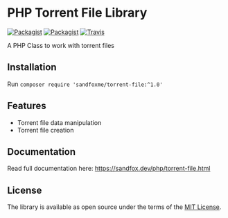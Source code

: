 # PHP Torrent File Library

[![Packagist](https://img.shields.io/packagist/v/sandfoxme/torrent-file.svg?maxAge=2592000)](https://packagist.org/packages/sandfoxme/torrent-file)
[![Packagist](https://img.shields.io/packagist/l/sandfoxme/torrent-file.svg?maxAge=2592000)](https://opensource.org/licenses/MIT)
[![Travis](https://img.shields.io/travis/arokettu/torrent-file.svg?maxAge=2592000)](https://travis-ci.org/sandfoxme/torrent-file)

A PHP Class to work with torrent files

## Installation

Run ``composer require 'sandfoxme/torrent-file:^1.0'``

## Features

* Torrent file data manipulation
* Torrent file creation

## Documentation

Read full documentation here: <https://sandfox.dev/php/torrent-file.html>

## License

The library is available as open source under the terms of the [MIT License].

[MIT License]:  https://opensource.org/licenses/MIT
